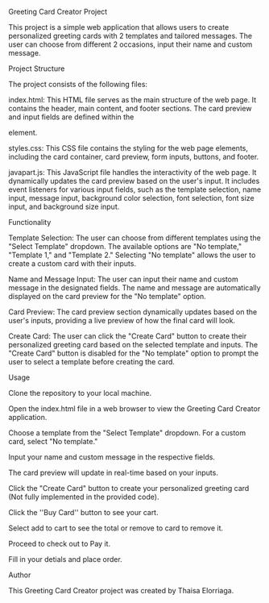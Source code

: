 Greeting Card Creator Project

This project is a simple web application that allows users to create personalized greeting cards with 2 templates and  tailored messages. The user can choose from different 2 occasions, input their name and custom message. 

Project Structure

The project consists of the following files:

index.html: This HTML file serves as the main structure of the web page. It contains the header, main content, and footer sections. The card preview and input fields are defined within the <main> element.

styles.css: This CSS file contains the styling for the web page elements, including the card container, card preview, form inputs, buttons, and footer.

javapart.js: This JavaScript file handles the interactivity of the web page. It dynamically updates the card preview based on the user's input. It includes event listeners for various input fields, such as the template selection, name input, message input, background color selection, font selection, font size input, and background size input.

Functionality

Template Selection: The user can choose from different templates using the "Select Template" dropdown. The available options are "No template," "Template 1," and "Template 2." Selecting "No template" allows the user to create a custom card with their inputs.

Name and Message Input: The user can input their name and custom message in the designated fields. The name and message are automatically displayed on the card preview for the "No template" option.

Card Preview: The card preview section dynamically updates based on the user's inputs, providing a live preview of how the final card will look.

Create Card: The user can click the "Create Card" button to create their personalized greeting card based on the selected template and inputs. The "Create Card" button is disabled for the "No template" option to prompt the user to select a template before creating the card.

Usage

Clone the repository to your local machine.

Open the index.html file in a web browser to view the Greeting Card Creator application.

Choose a template from the "Select Template" dropdown. For a custom card, select "No template."

Input your name and custom message in the respective fields.

The card preview will update in real-time based on your inputs.

Click the "Create Card" button to create your personalized greeting card (Not fully implemented in the provided code).

Click the ''Buy Card'' button to see your cart.

Select add to cart to see the total or remove to card to remove it.

Proceed to check out to Pay it.

Fill in your detials and place order.


Author

This Greeting Card Creator project was created by Thaisa Elorriaga.